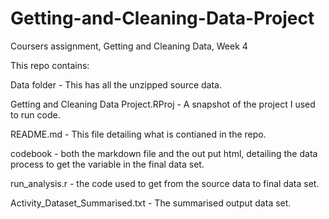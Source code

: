 # Getting-and-Cleaning-Data-Project
Coursers assignment, Getting and Cleaning Data, Week 4

This repo contains:


Data folder - This has all the unzipped source data.

Getting and Cleaning Data Project.RProj - A snapshot of the project I used to run code.

README.md - This file detailing what is contianed in the repo.

codebook - both the markdown file and the out put html, detailing the data process to get the variable in the final data set.

run_analysis.r - the code used to get from the source data to final data set.

Activity_Dataset_Summarised.txt - The summarised output data set.

